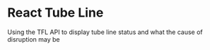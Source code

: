 # React Tube Line

Using the TFL API to display tube line status and what the cause of disruption may be